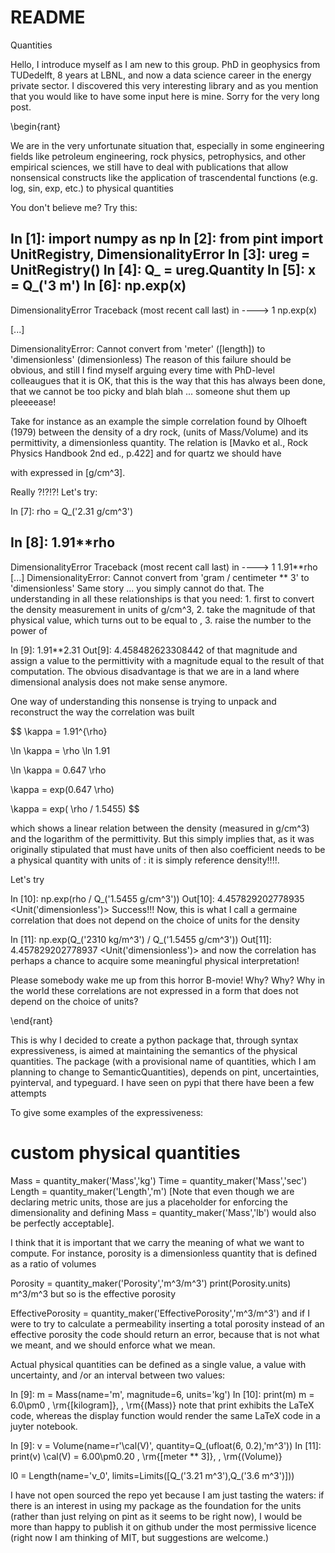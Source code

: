 # README #

Quantities

Hello, I introduce myself as I am new to this group. PhD in geophysics from TUDedelft, 8 years at LBNL, and now a data science career in the energy private sector. I discovered this very interesting library and as you mention that you would like to have some input here is mine. Sorry for the very long post.

\begin{rant}

We are in the very unfortunate situation that, especially in some engineering fields like petroleum engineering, rock physics, petrophysics, and other empirical sciences, we still have to deal with publications that allow nonsensical constructs like the application of trascendental functions (e.g. log, sin, exp, etc.) to physical quantities

You don't believe me? Try this:

In [1]: import numpy as np
In [2]: from pint import UnitRegistry, DimensionalityError
In [3]: ureg = UnitRegistry()
In [4]: Q_ = ureg.Quantity
In [5]: x = Q_('3 m')
In [6]: np.exp(x)
---------------------------------------------------------------------------
DimensionalityError                       Traceback (most recent call last)
<ipython-input-6-564c0efc6b65> in <module>
----> 1 np.exp(x)

[...]

DimensionalityError: Cannot convert from 'meter' ([length]) to 'dimensionless' (dimensionless)
The reason of this failure should be obvious, and still I find myself arguing every time with PhD-level colleaugues that it is OK, that this is the way that this has always been done, that we cannot be too picky and blah blah ... someone shut them up pleeeease!

Take for instance as an example the simple correlation found by Olhoeft (1979) between the density of a dry rock, 
 (units of Mass/Volume) and its permittivity, a dimensionless quantity. The relation is [Mavko et al., Rock Physics Handbook 2nd ed., p.422] and for quartz we should have


with 
 expressed in [g/cm^3].

Really ?!?!?! Let's try:

In [7]: rho = Q_('2.31 g/cm^3')

In [8]: 1.91**rho
---------------------------------------------------------------------------
DimensionalityError                       Traceback (most recent call last)
<ipython-input-8-b30888e100ce> in <module>
----> 1 1.91**rho
[...]
DimensionalityError: Cannot convert from 'gram / centimeter ** 3' to 'dimensionless'
Same story ... you simply cannot do that. The understanding in all these relationships is that you need: 1. first to convert the density measurement in units of g/cm^3, 2. take the magnitude of that physical value, which turns out to be equal to 
, 3. raise the number 
 to the power of 

In [9]: 1.91**2.31
Out[9]: 4.458482623308442
of that magnitude and assign a value to the permittivity with a magnitude equal to the result of that computation. The obvious disadvantage is that we are in a land where dimensional analysis does not make sense anymore.

One way of understanding this nonsense is trying to unpack and reconstruct the way the correlation was built

$$ \kappa = 1.91^{\rho}

\ln \kappa = \rho \ln 1.91

\ln \kappa = 0.647 \rho

\kappa = exp(0.647 \rho)

\kappa = exp( \rho / 1.5455) $$

which shows a linear relation between the density (measured in g/cm^3) and the logarithm of the permittivity. But this simply implies that, as it was originally stipulated that 
 must have units of 
 then also coefficient 
 needs to be a physical quantity with units of 
: it is simply reference density!!!!.

Let's try

In [10]: np.exp(rho / Q_('1.5455 g/cm^3'))
Out[10]: 4.457829202778935 <Unit('dimensionless')>
Success!!! Now, this is what I call a germaine correlation that does not depend on the choice of units for the density

In [11]: np.exp(Q_('2310 kg/m^3') / Q_('1.5455 g/cm^3'))
Out[11]: 4.457829202778937 <Unit('dimensionless')>
and now the correlation has perhaps a chance to acquire some meaningful physical interpretation!

Please somebody wake me up from this horror B-movie! Why? Why? Why in the world these correlations are not expressed in a form that does not depend on the choice of units?

\end{rant}

This is why I decided to create a python package that, through syntax expressiveness, is aimed at maintaining the semantics of the physical quantities. The package (with a provisional name of quantities, which I am planning to change to SemanticQuantities), depends on pint, uncertainties, pyinterval, and typeguard. I have seen on pypi that there have been a few attempts

To give some examples of the expressiveness:

# custom physical quantities    
Mass = quantity_maker('Mass','kg')
Time = quantity_maker('Mass','sec')
Length = quantity_maker('Length','m')
[Note that even though we are declaring metric units, those are jus a placeholder for enforcing the dimensionality and defining Mass = quantity_maker('Mass','lb') would also be perfectly acceptable].

I think that it is important that we carry the meaning of what we want to compute. For instance, porosity is a dimensionless quantity that is defined as a ratio of volumes

Porosity = quantity_maker('Porosity','m^3/m^3')
print(Porosity.units)
m^3/m^3
but so is the effective porosity

EffectivePorosity = quantity_maker('EffectivePorosity','m^3/m^3')
and if I were to try to calculate a permeability inserting a total porosity instead of an effective porosity the code should return an error, because that is not what we meant, and we should enforce what we mean.

Actual physical quantities can be defined as a single value, a value with uncertainty, and /or an interval between two values:

In [9]: m = Mass(name='m', magnitude=6, units='kg')
In [10]: print(m)
m = 6.0\pm0 \, \rm{[kilogram]}, \, \rm{(Mass)}
note that print exhibits the LaTeX code, whereas the display function would render the same LaTeX code in a juyter notebook.

In [9]: v = Volume(name=r'\cal(V)', quantity=Q_(ufloat(6, 0.2),'m^3'))
In [11]: print(v)
\cal(V) = 6.00\pm0.20 \, \rm{[meter ** 3]}, \, \rm{(Volume)}

l0 = Length(name='v_0', limits=Limits([Q_('3.21 m^3'),Q_('3.6 m^3')]))


I have not open sourced the repo yet because I am just tasting the waters: if there is an interest in using my package as the foundation for the units (rather than just relying on pint as it seems to be right now), I would be more than happy to publish it on github under the most permissive licence (right now I am thinking of MIT, but suggestions are welcome.)
